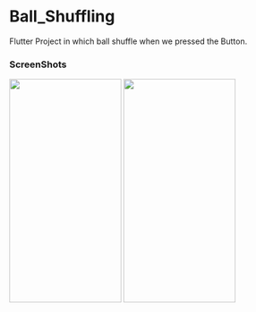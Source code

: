 # Ball_Shuffling

Flutter Project in which ball shuffle when we pressed the Button.
### **ScreenShots**

<img src="https://github.com/FarazAlam201/Ball_Shuffling/assets/90208567/3702e519-0e74-451a-93eb-4a6a2d05e661" width="200" height="400" />


<img src="https://github.com/FarazAlam201/Ball_Shuffling/assets/90208567/5efd1fd4-e667-46ef-a0ff-84f200895634" width="200" height="400" />
